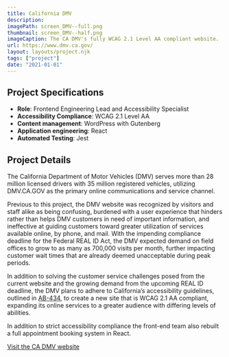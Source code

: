 ```yaml
---
title: California DMV
description:
imagePath: screen_DMV--full.png
thumbnail: screen_DMV--half.png
imageCaption: The CA DMV's fully WCAG 2.1 Level AA compliant website.
url: https://www.dmv.ca.gov/
layout: layouts/project.njk
tags: ["project"]
date: "2021-01-01"
---
```


## Project Specifications

- **Role**: Frontend Engineering Lead and Accessibility Specialist
- **Accessibility Compliance**: WCAG 2.1 Level AA
- **Content management**: WordPress with Gutenberg
- **Application engineering**: React
- **Automated Testing**: Jest

## Project Details

The California Department of Motor Vehicles (DMV) serves more than 28 million licensed drivers with 35 million registered vehicles, utilizing DMV.CA.GOV as the primary online communications and service channel.

Previous to this project, the DMV website was recognized by visitors and staff alike as being confusing, burdened with a user experience that hinders rather than helps DMV customers in need of important information, and ineffective at guiding customers toward greater utilization of services available online, by phone, and mail. With the impending compliance deadline for the Federal REAL ID Act, the DMV expected demand on field offices to grow to as many as 700,000 visits per month, further impacting customer wait times that are already deemed unacceptable during peak periods.

In addition to solving the customer service challenges posed from the current website and the growing demand from the upcoming REAL ID deadline, the DMV plans to adhere to California’s accessibility guidelines, outlined in [AB-434](https://leginfo.legislature.ca.gov/faces/billTextClient.xhtml?bill_id=201720180AB434), to create a new site that is WCAG 2.1 AA compliant, expanding its online services to a greater audience with differing levels of abilities.

In addition to strict accessibility compliance the front-end team also rebuilt a full appointment booking system in React.

[Visit the CA DMV website](https://www.dmv.ca.gov/)
